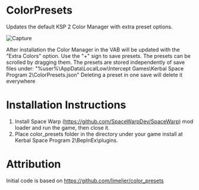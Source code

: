 # ColorPresets
Updates the default KSP 2 Color Manager with extra preset options.

![Capture](https://user-images.githubusercontent.com/127409491/224267166-6b667624-0a4a-44bc-9d0c-4ae36599f0a9.PNG)

After installation the Color Manager in the VAB will be updated with the "Extra Colors" option. Use the "+" sign to save presets.
The presets can be scrolled by dragging them.
The presets are stored independently of save files under:
"%user%\AppData\LocalLow\Intercept Games\Kerbal Space Program 2\ColorPresets.json"
Deleting a preset in one save will delete it everywhere
# Installation Instructions
1. Install Space Warp (https://github.com/SpaceWarpDev/SpaceWarp) mod loader and run the game, then close it.
2. Place color_presets folder in the directory under your game install at Kerbal Space Program 2\BepInEx\plugins.
# Attribution
Initial code is based on https://github.com/limelier/color_presets
